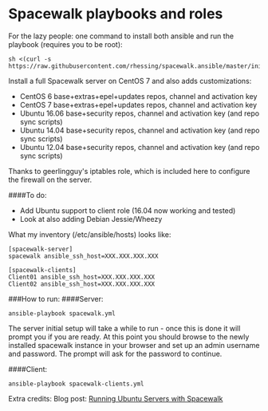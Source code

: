 Spacewalk playbooks and roles
==============

For the lazy people: one command to install both ansible and run the playbook (requires you to be root):
```
sh <(curl -s https://raw.githubusercontent.com/rhessing/spacewalk.ansible/master/init.sh)
```


Install a full Spacewalk server on CentOS 7 and also adds customizations:
- CentOS 6 base+extras+epel+updates repos, channel and activation key 
- CentOS 7 base+extras+epel+updates repos, channel and activation key
- Ubuntu 16.06 base+security repos, channel and activation key (and repo sync scripts)
- Ubuntu 14.04 base+security repos, channel and activation key (and repo sync scripts)
- Ubuntu 12.04 base+security repos, channel and activation key (and repo sync scripts)

Thanks to geerlingguy's iptables role, which is included here to configure the firewall on the server.

####To do:

- Add Ubuntu support to client role (16.04 now working and tested)
- Look at also adding Debian Jessie/Wheezy

What my inventory (/etc/ansible/hosts) looks like:

```
[spacewalk-server]
spacewalk ansible_ssh_host=XXX.XXX.XXX.XXX

[spacewalk-clients]
Client01 ansible_ssh_host=XXX.XXX.XXX.XXX
Client02 ansible_ssh_host=XXX.XXX.XXX.XXX
```

###How to run:
####Server:
```
ansible-playbook spacewalk.yml
```

The server initial setup will take a while to run - once this is done it will prompt you if you are ready.
At this point you should browse to the newly installed spacewalk instance in your browser and set up an admin username and password.
The prompt will ask for the password to continue.

####Client:
```
ansible-playbook spacewalk-clients.yml
```

Extra credits:
Blog post: [Running Ubuntu Servers with Spacewalk](http://www.devops-blog.net/spacewalk/registering-ubuntu-and-debian-servers-with-spacewalk)

